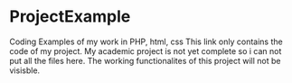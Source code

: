 # ProjectExample
Coding Examples of my work in PHP, html, css
This link only contains the code of my project. My academic project is not yet complete so i can not put all the files here. 
The working functionalites of this project will not be visisble.
